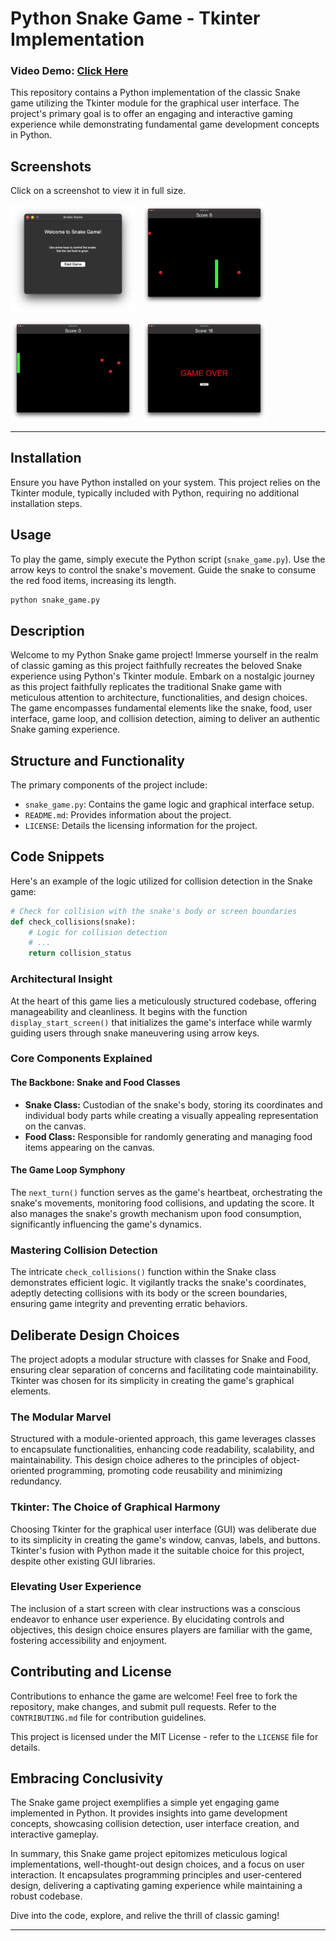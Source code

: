 # Python Snake Game - Tkinter Implementation

### Video Demo: [Click Here](<https://youtu.be/m8Lyh7qgK8A>)

This repository contains a Python implementation of the classic Snake game utilizing the Tkinter module for the graphical user interface. The project's primary goal is to offer an engaging and interactive gaming experience while demonstrating fundamental game development concepts in Python.


## Screenshots

Click on a screenshot to view it in full size.

<div style="display: flex; flex-wrap: wrap; gap: 10px;">
    <a href="photos/image1.png" target="_blank">
        <img src="photos/image1.png" alt="Screenshot 1" style="width: 200px; height: auto;">
    </a>
    <a href="photos/image2.png" target="_blank">
        <img src="photos/image2.png" alt="Screenshot 2" style="width: 200px; height: auto;">
    </a>
    <a href="photos/image3.png" target="_blank">
        <img src="photos/image3.png" alt="Screenshot 3" style="width: 200px; height: auto;">
    </a>
    <a href="photos/image4.png" target="_blank">
        <img src="photos/image4.png" alt="Screenshot 4" style="width: 200px; height: auto;">
    </a>
</div>

---
## Installation

Ensure you have Python installed on your system. This project relies on the Tkinter module, typically included with Python, requiring no additional installation steps.

## Usage

To play the game, simply execute the Python script (`snake_game.py`). Use the arrow keys to control the snake's movement. Guide the snake to consume the red food items, increasing its length.

```bash
python snake_game.py
```

## Description

Welcome to my Python Snake game project! Immerse yourself in the realm of classic gaming as this project faithfully recreates the beloved Snake experience using Python's Tkinter module. Embark on a nostalgic journey as this project faithfully replicates the traditional Snake game with meticulous attention to architecture, functionalities, and design choices. The game encompasses fundamental elements like the snake, food, user interface, game loop, and collision detection, aiming to deliver an authentic Snake gaming experience.

## Structure and Functionality

The primary components of the project include:

- `snake_game.py`: Contains the game logic and graphical interface setup.
- `README.md`: Provides information about the project.
- `LICENSE`: Details the licensing information for the project.

## Code Snippets

Here's an example of the logic utilized for collision detection in the Snake game:

```python
# Check for collision with the snake's body or screen boundaries
def check_collisions(snake):
    # Logic for collision detection
    # ...
    return collision_status
```

### Architectural Insight

At the heart of this game lies a meticulously structured codebase, offering manageability and cleanliness. It begins with the function `display_start_screen()` that initializes the game's interface while warmly guiding users through snake maneuvering using arrow keys.

### Core Components Explained

#### The Backbone: Snake and Food Classes

- **Snake Class:** Custodian of the snake's body, storing its coordinates and individual body parts while creating a visually appealing representation on the canvas.
- **Food Class:** Responsible for randomly generating and managing food items appearing on the canvas.

#### The Game Loop Symphony

The `next_turn()` function serves as the game's heartbeat, orchestrating the snake's movements, monitoring food collisions, and updating the score. It also manages the snake's growth mechanism upon food consumption, significantly influencing the game's dynamics.

### Mastering Collision Detection

The intricate `check_collisions()` function within the Snake class demonstrates efficient logic. It vigilantly tracks the snake's coordinates, adeptly detecting collisions with its body or the screen boundaries, ensuring game integrity and preventing erratic behaviors.

## Deliberate Design Choices

The project adopts a modular structure with classes for Snake and Food, ensuring clear separation of concerns and facilitating code maintainability. Tkinter was chosen for its simplicity in creating the game's graphical elements.

### The Modular Marvel

Structured with a module-oriented approach, this game leverages classes to encapsulate functionalities, enhancing code readability, scalability, and maintainability. This design choice adheres to the principles of object-oriented programming, promoting code reusability and minimizing redundancy.

### Tkinter: The Choice of Graphical Harmony

Choosing Tkinter for the graphical user interface (GUI) was deliberate due to its simplicity in creating the game's window, canvas, labels, and buttons. Tkinter's fusion with Python made it the suitable choice for this project, despite other existing GUI libraries.

### Elevating User Experience

The inclusion of a start screen with clear instructions was a conscious endeavor to enhance user experience. By elucidating controls and objectives, this design choice ensures players are familiar with the game, fostering accessibility and enjoyment.

## Contributing and License

Contributions to enhance the game are welcome! Feel free to fork the repository, make changes, and submit pull requests. Refer to the `CONTRIBUTING.md` file for contribution guidelines.

This project is licensed under the MIT License - refer to the `LICENSE` file for details.

## Embracing Conclusivity

The Snake game project exemplifies a simple yet engaging game implemented in Python. It provides insights into game development concepts, showcasing collision detection, user interface creation, and interactive gameplay.

In summary, this Snake game project epitomizes meticulous logical implementations, well-thought-out design choices, and a focus on user interaction. It encapsulates programming principles and user-centered design, delivering a captivating gaming experience while maintaining a robust codebase.

Dive into the code, explore, and relive the thrill of classic gaming!

---
